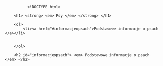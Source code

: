       
              
              
              <!DOCTYPE html>
<html>
    <head>
        <title>Project: Moje ulubione zwierzątko</title>
        <meta charset="utf-8">
</head>
        <body> 
       
       
        <h1> <strong> <em> Psy </em> </strong> </h1>
        
        <ol>
            <li><a href="#informacjeopsach">Podstawowe informacje o psach </a></li>
          
            
        </ol>
        
        <h2 id="informacjeopsach"> <em> Podstawowe informacje o psach </em> </h2>
              
              
              
